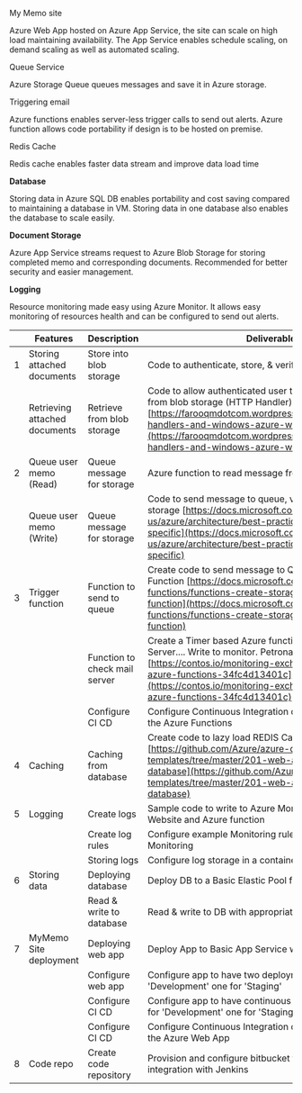 My Memo site

Azure Web App hosted on Azure App Service, the site can scale on high load maintaining availability. The App Service enables schedule scaling, on demand scaling as well as automated scaling.

Queue Service

Azure Storage Queue queues messages and save it in Azure storage.

Triggering email

Azure functions enables server-less trigger calls to send out alerts. Azure function allows code portability if design is to be hosted on premise.

Redis Cache

Redis cache enables faster data stream and improve data load time

**Database**

Storing data in Azure SQL DB enables portability and cost saving compared to maintaining a database in VM. Storing data in one database also enables the database to scale easily.

**Document Storage**

Azure App Service streams request to Azure Blob Storage for storing completed memo and corresponding documents. Recommended for better security and easier management.

**Logging**

Resource monitoring made easy using Azure Monitor. It allows easy monitoring of resources health and can be configured to send out alerts.

|   | **Features** | **Description** | **Deliverables** |
| --- | --- | --- | --- |
| 1 | Storing attached documents | Store into blob storage | Code to authenticate, store, &amp; verify file in blob |
|   | Retrieving attached documents | Retrieve from blob storage | Code to allow authenticated user to read document file from blob storage (HTTP Handler) [https://farooqmdotcom.wordpress.com/2012/09/06/http-handlers-and-windows-azure-web-roles/](https://farooqmdotcom.wordpress.com/2012/09/06/http-handlers-and-windows-azure-web-roles/) |
| 2 | Queue user memo (Read) | Queue message for storage | Azure function to read message from queue |
|   | Queue user memo (Write) | Queue message for storage | Code to send message to queue, verify &amp; store in Azure storage [https://docs.microsoft.com/en-us/azure/architecture/best-practices/retry-service-specific](https://docs.microsoft.com/en-us/azure/architecture/best-practices/retry-service-specific) |
| 3 | Trigger function | Function to send to queue | Create code to send message to Queue in an Azure Function [https://docs.microsoft.com/en-us/azure/azure-functions/functions-create-storage-queue-triggered-function](https://docs.microsoft.com/en-us/azure/azure-functions/functions-create-storage-queue-triggered-function)   |
|   |   | Function to check mail server | Create a Timer based Azure function to &#39;check&#39; the mail Server.... Write to monitor. Petronas to complete logic later [https://contos.io/monitoring-exchange-activesync-with-azure-functions-34fc4d13401c](https://contos.io/monitoring-exchange-activesync-with-azure-functions-34fc4d13401c) |
|   |   | Configure CI CD | Configure Continuous Integration deployment from Git for the Azure Functions |
| 4 | Caching | Caching from database | Create code to lazy load REDIS Cache from SQL DB [https://github.com/Azure/azure-quickstart-templates/tree/master/201-web-app-redis-cache-sql-database](https://github.com/Azure/azure-quickstart-templates/tree/master/201-web-app-redis-cache-sql-database) |
| 5 | Logging | Create logs | Sample code to write to Azure Monitoring log from both Website and Azure function |
|   |   | Create log rules | Configure example Monitoring rules and alerts in Azure Monitoring |
|   |   | Storing logs | Configure log storage in a container |
| 6 | Storing data | Deploying database | Deploy DB to a Basic Elastic Pool for DevTest |
|   |   | Read &amp; write to database | Read &amp; write to DB with appropriate schema |
| 7 | MyMemo Site deployment | Deploying web app | Deploy App to Basic App Service with two instances |
|   |   | Configure web app | Configure app to have two deployments one for &#39;Development&#39; one for &#39;Staging&#39; |
|   |   | Configure CI CD | Configure app to have continuous integration deployment for &#39;Development&#39; one for &#39;Staging&#39; |
|   |   | Configure CI CD | Configure Continuous Integration deployment from Git for the Azure Web App |
| 8 | Code repo | Create code repository | Provision and configure bitbucket for code repository and integration with Jenkins |